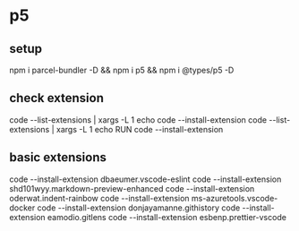 # p5

## setup

npm i parcel-bundler -D && npm i p5 && npm i @types/p5 -D

## check extension

code --list-extensions | xargs -L 1 echo code --install-extension
code --list-extensions | xargs -L 1 echo RUN code --install-extension

## basic extensions

code --install-extension dbaeumer.vscode-eslint
code --install-extension shd101wyy.markdown-preview-enhanced
code --install-extension oderwat.indent-rainbow
code --install-extension ms-azuretools.vscode-docker
code --install-extension donjayamanne.githistory
code --install-extension eamodio.gitlens
code --install-extension esbenp.prettier-vscode
